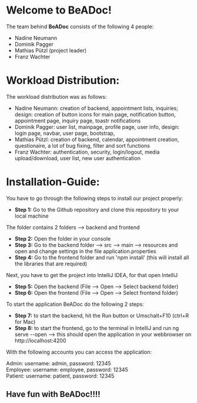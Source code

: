 # <h1> Welcome to BeADoc!

The team behind __BeADoc__ consists of the following 4 people:

* Nadine Neumann
* Dominik Pagger
* Mathias Pützl (project leader)
* Franz Wachter

# <h1> Workload Distribution:

The workload distribution was as follows:

* Nadine Neumann: creation of backend, appointment lists, inquiries; design: creation of button icons for main page, 
  notification button, appointment page, inquiry page, toastr notifications
* Dominik Pagger: user list, mainpage, profile page, user info, design: login page, navbar, user page, bootstrap, 
* Mathias Pützl: creation of backend, calendar, appointment creation, questionaire, a lot of bug fixing, filter and sort
  functions
* Franz Wachter: authentication, security, login/logout, media upload/download, user list, new user authentication

# <h1> Installation-Guide:

You have to go through the following steps to install our project properly:

* __Step 1:__ Go to the Github repository and clone this repository to your local machine

The folder contains 2 folders --> backend and frontend
* __Step 2:__ Open the folder in your console
* __Step 3:__ Go to the backend folder --> src --> main --> resources and open and change settings in the 
              file application.properties
* __Step 4:__ Go to the frontend folder and run 'npm install' (this will install all the libraries that are required)

Next, you have to get the project into IntelliJ IDEA, for that open IntelliJ

* __Step 5:__ Open the backend (File --> Open --> Select backend folder)
* __Step 6:__ Open the frontend (File --> Open --> Select frontend folder)

To start the application BeADoc do the following 2 steps:

* __Step 7:__ to start the backend, hit the Run button or Umschalt+F10 (ctrl+R for Mac)
* __Step 8:__ to start the frontend, go to the terminal in IntelliJ and run ng serve --open --> this should open the
              application in your webbrowser on http://localhost:4200
             
With the following accounts you can access the application:

Admin: username: admin, password: 12345  
Employee: username: employee, password: 12345  
Patient: username: patient, password: 12345  

## Have fun with BeADoc!!!!




